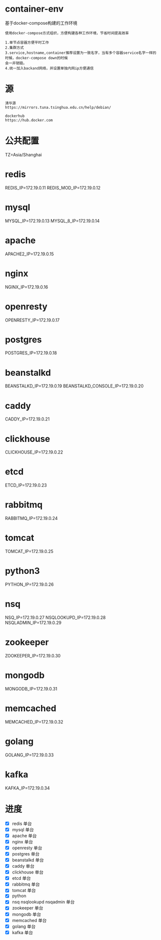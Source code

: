 # container-env
基于docker-compose构建的工作环境

```
使用docker-compose方式组织，方便构建各种工作环境，节省时间提高效率

1.单节点容器方便平时工作
2.集群方式
3.service,hostname,container推荐设置为一致名字，当有多个容器service名字一样的时候，docker-compose down的时候
会一并销毁。
4.统一加入backand网络，并设置单独内网ip方便通信
```

# 源
```text
清华源
https://mirrors.tuna.tsinghua.edu.cn/help/debian/

dockerhub
https://hub.docker.com
```

# 公共配置
TZ=Asia/Shanghai

# redis
REDIS_IP=172.19.0.11
REDIS_MOD_IP=172.19.0.12

# mysql
MYSQL_IP=172.19.0.13
MYSQL_8_IP=172.19.0.14

# apache
APACHE2_IP=172.19.0.15

# nginx
NGINX_IP=172.19.0.16


# openresty
OPENRESTY_IP=172.19.0.17

# postgres
POSTGRES_IP=172.19.0.18

# beanstalkd
BEANSTALKD_IP=172.19.0.19
BEANSTALKD_CONSOLE_IP=172.19.0.20

# caddy
CADDY_IP=172.19.0.21

# clickhouse
CLICKHOUSE_IP=172.19.0.22

# etcd
ETCD_IP=172.19.0.23

# rabbitmq
RABBITMQ_IP=172.19.0.24

# tomcat
TOMCAT_IP=172.19.0.25

# python3
PYTHON_IP=172.19.0.26

# nsq
NSQ_IP=172.19.0.27
NSQLOOKUPD_IP=172.19.0.28
NSQLADMIN_IP=172.19.0.29

# zookeeper
ZOOKEEPER_IP=172.19.0.30

# mongodb
MONGODB_IP=172.19.0.31

# memcached
MEMCACHED_IP=172.19.0.32

# golang
GOLANG_IP=172.19.0.33

# kafka
KAFKA_IP=172.19.0.34

# 进度
- [x] redis 单台
- [x] mysql 单台
- [x] apache 单台
- [x] nginx 单台
- [x] openresty 单台
- [x] postgres 单台
- [x] beanstalkd 单台
- [x] caddy 单台
- [x] clickhouse 单台
- [x] etcd 单台
- [x] rabbitmq 单台
- [x] tomcat 单台
- [x] python
- [x] nsq nsqlookupd nsqadmin 单台
- [x] zookeeper 单台
- [x] mongodb 单台
- [x] memcached 单台
- [x] golang 单台
- [x] kafka 单台